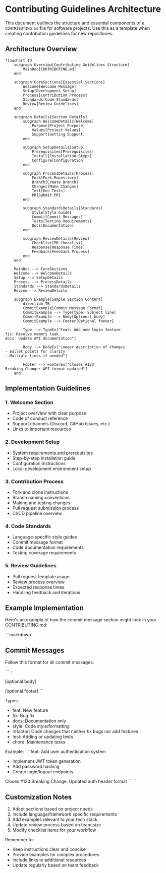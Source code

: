 # Contributing Guidelines Architecture

This document outlines the structure and essential components of a `CONTRIBUTING.md` file for software projects. Use this as a template when creating contribution guidelines for new repositories.

## Architecture Overview

```mermaid
flowchart TD
    subgraph Overview[Contributing Guidelines Structure]
        MainDoc[CONTRIBUTING.md]
    end

    subgraph CoreSections[Essential Sections]
        Welcome[Welcome Message]
        Setup[Development Setup]
        Process[Contribution Process]
        Standards[Code Standards]
        Review[Review Guidelines]
    end

    subgraph Details[Section Details]
        subgraph WelcomeDetails[Welcome]
            Purpose[Project Purpose]
            Values[Project Values]
            Support[Getting Support]
        end

        subgraph SetupDetails[Setup]
            Prerequisites[Prerequisites]
            Install[Installation Steps]
            Configure[Configuration]
        end

        subgraph ProcessDetails[Process]
            Fork[Fork Repository]
            Branch[Create Branch]
            Changes[Make Changes]
            Test[Run Tests]
            PR[Submit PR]
        end

        subgraph StandardsDetails[Standards]
            Style[Style Guide]
            Commit[Commit Messages]
            Tests[Testing Requirements]
            Docs[Documentation]
        end

        subgraph ReviewDetails[Review]
            Checklist[PR Checklist]
            Response[Response Times]
            Feedback[Feedback Process]
        end
    end

    MainDoc --> CoreSections
    Welcome --> WelcomeDetails
    Setup --> SetupDetails
    Process --> ProcessDetails
    Standards --> StandardsDetails
    Review --> ReviewDetails

    subgraph Example[Sample Section Content]
        direction TB
        CommitExample[Commit Message Format]
        CommitExample --> Type[type: Subject line]
        CommitExample --> Body[Optional body]
        CommitExample --> Footer[Optional footer]
        
        Type --> TypeEx["feat: Add new login feature
fix: Resolve memory leak
docs: Update API documentation"]
        
        Body --> BodyEx["Longer description of changes
- Bullet points for clarity
- Multiple lines if needed"]
        
        Footer --> FooterEx["Closes #123
Breaking Change: API format updated"]
    end
```

## Implementation Guidelines

### 1. Welcome Section
- Project overview with clear purpose
- Code of conduct reference
- Support channels (Discord, GitHub Issues, etc.)
- Links to important resources

### 2. Development Setup
- System requirements and prerequisites
- Step-by-step installation guide
- Configuration instructions
- Local development environment setup

### 3. Contribution Process
- Fork and clone instructions
- Branch naming conventions
- Making and testing changes
- Pull request submission process
- CI/CD pipeline overview

### 4. Code Standards
- Language-specific style guides
- Commit message format
- Code documentation requirements
- Testing coverage requirements

### 5. Review Guidelines
- Pull request template usage
- Review process overview
- Expected response times
- Handling feedback and iterations

## Example Implementation

Here's an example of how the commit message section might look in your CONTRIBUTING.md:

\```markdown
## Commit Messages

Follow this format for all commit messages:

\```
<type>: <subject>

[optional body]

[optional footer]
\```

Types:
- feat: New feature
- fix: Bug fix
- docs: Documentation only
- style: Code style/formatting
- refactor: Code changes that neither fix bugs nor add features
- test: Adding or updating tests
- chore: Maintenance tasks

Example:
\```
feat: Add user authentication system

- Implement JWT token generation
- Add password hashing
- Create login/logout endpoints

Closes #123
Breaking Change: Updated auth header format
\```
\```

## Customization Notes

1. Adapt sections based on project needs
2. Include language/framework specific requirements
3. Add examples relevant to your tech stack
4. Update review process based on team size
5. Modify checklist items for your workflow

Remember to:
- Keep instructions clear and concise
- Provide examples for complex procedures
- Include links to additional resources
- Update regularly based on team feedback
